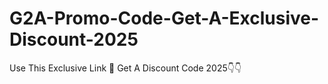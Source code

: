 # G2A-Promo-Code-Get-A-Exclusive-Discount-2025
Use This Exclusive Link 🔗 Get A Discount Code 2025👇👇

